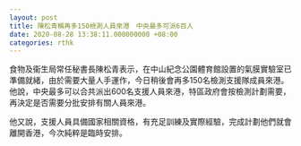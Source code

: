 ```yaml
---
layout: post
title: 陳松青稱再多150檢測人員來港　中央最多可派6百人
date: 2020-08-28 13:38:11.000000000 +08:00
categories: rthk
---
```


食物及衞生局常任秘書長陳松青表示，在中山紀念公園體育館設置的氣膜實驗室已準備就緒，由於需要大量人手運作，今日稍後會再多150名檢測支援隊成員來港。他說，中央最多可以合共派出600名支援人員來港，特區政府會按檢測計劃需要，再決定是否需要分批安排有關人員來港。

他又說，支援人員具備國家相關資格，有充足訓練及實際經驗，完成計劃他們就會離開香港，今次純粹是臨時安排。
